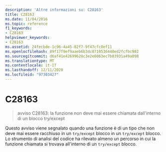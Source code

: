 ```yaml
---
description: 'Altre informazioni su: C28163'
title: C28163
ms.date: 11/04/2016
ms.topic: reference
f1_keywords:
- C28163
helpviewer_keywords:
- C28163
ms.assetid: 24fecbde-1c96-4a45-82f7-9f47cfc0ef11
ms.openlocfilehash: 89f17f9ef9aaeb6b3dc0710536440ed2fcfbc982
ms.sourcegitcommit: d6af41e42699628c3e2e6063ec7b03931a49a098
ms.translationtype: MT
ms.contentlocale: it-IT
ms.lasthandoff: 12/11/2020
ms.locfileid: "97303427"
---
```

# <a name="c28163"></a>C28163

> avviso C28163: la funzione non deve mai essere chiamata dall'interno di un blocco try/except

Questo avviso viene segnalato quando una funzione è di un tipo che non deve mai essere racchiuso in un `try/except`  blocco in un `try/except` blocco. Lo strumento di analisi del codice ha rilevato almeno un percorso in cui la funzione chiamata si trovava all'interno di un `try/except` blocco.
